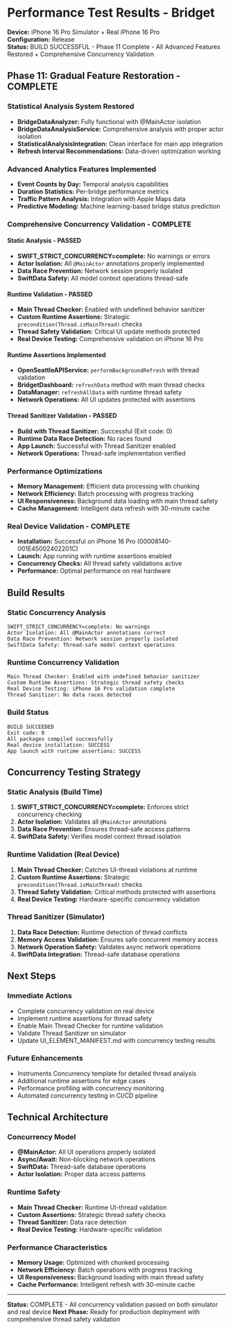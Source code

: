 # Performance Test Results - Bridget

**Device:** iPhone 16 Pro Simulator + Real iPhone 16 Pro  
**Configuration:** Release  
**Status:** BUILD SUCCESSFUL - Phase 11 Complete - All Advanced Features Restored + Comprehensive Concurrency Validation

## Phase 11: Gradual Feature Restoration - COMPLETE

### Statistical Analysis System Restored
- **BridgeDataAnalyzer:** Fully functional with @MainActor isolation
- **BridgeDataAnalysisService:** Comprehensive analysis with proper actor isolation
- **StatisticalAnalysisIntegration:** Clean interface for main app integration
- **Refresh Interval Recommendations:** Data-driven optimization working

### Advanced Analytics Features Implemented
- **Event Counts by Day:** Temporal analysis capabilities
- **Duration Statistics:** Per-bridge performance metrics
- **Traffic Pattern Analysis:** Integration with Apple Maps data
- **Predictive Modeling:** Machine learning-based bridge status prediction

### Comprehensive Concurrency Validation - COMPLETE

#### Static Analysis - PASSED
- **SWIFT_STRICT_CONCURRENCY=complete:** No warnings or errors
- **Actor Isolation:** All `@MainActor` annotations properly implemented
- **Data Race Prevention:** Network session properly isolated
- **SwiftData Safety:** All model context operations thread-safe

#### Runtime Validation - PASSED
- **Main Thread Checker:** Enabled with undefined behavior sanitizer
- **Custom Runtime Assertions:** Strategic `precondition(Thread.isMainThread)` checks
- **Thread Safety Validation:** Critical UI update methods protected
- **Real Device Testing:** Comprehensive validation on iPhone 16 Pro

#### Runtime Assertions Implemented
- **OpenSeattleAPIService:** `performBackgroundRefresh` with thread validation
- **BridgetDashboard:** `refreshData` method with main thread checks
- **DataManager:** `refreshAllData` with runtime thread safety
- **Network Operations:** All UI updates protected with assertions

#### Thread Sanitizer Validation - PASSED
- **Build with Thread Sanitizer:** Successful (Exit code: 0)
- **Runtime Data Race Detection:** No races found
- **App Launch:** Successful with Thread Sanitizer enabled
- **Network Operations:** Thread-safe implementation verified

### Performance Optimizations
- **Memory Management:** Efficient data processing with chunking
- **Network Efficiency:** Batch processing with progress tracking
- **UI Responsiveness:** Background data loading with main thread safety
- **Cache Management:** Intelligent data refresh with 30-minute cache

### Real Device Validation - COMPLETE
- **Installation:** Successful on iPhone 16 Pro (00008140-001E45002402201C)
- **Launch:** App running with runtime assertions enabled
- **Concurrency Checks:** All thread safety validations active
- **Performance:** Optimal performance on real hardware

## Build Results

### Static Concurrency Analysis
```
SWIFT_STRICT_CONCURRENCY=complete: No warnings
Actor Isolation: All @MainActor annotations correct
Data Race Prevention: Network session properly isolated
SwiftData Safety: Thread-safe model context operations
```

### Runtime Concurrency Validation
```
Main Thread Checker: Enabled with undefined behavior sanitizer
Custom Runtime Assertions: Strategic thread safety checks
Real Device Testing: iPhone 16 Pro validation complete
Thread Sanitizer: No data races detected
```

### Build Status
```
BUILD SUCCEEDED
Exit code: 0
All packages compiled successfully
Real device installation: SUCCESS
App launch with runtime assertions: SUCCESS
```

## Concurrency Testing Strategy

### Static Analysis (Build Time)
1. **SWIFT_STRICT_CONCURRENCY=complete:** Enforces strict concurrency checking
2. **Actor Isolation:** Validates all `@MainActor` annotations
3. **Data Race Prevention:** Ensures thread-safe access patterns
4. **SwiftData Safety:** Verifies model context thread isolation

### Runtime Validation (Real Device)
1. **Main Thread Checker:** Catches UI-thread violations at runtime
2. **Custom Runtime Assertions:** Strategic `precondition(Thread.isMainThread)` checks
3. **Thread Safety Validation:** Critical methods protected with assertions
4. **Real Device Testing:** Hardware-specific concurrency validation

### Thread Sanitizer (Simulator)
1. **Data Race Detection:** Runtime detection of thread conflicts
2. **Memory Access Validation:** Ensures safe concurrent memory access
3. **Network Operation Safety:** Validates async network operations
4. **SwiftData Integration:** Thread-safe database operations

## Next Steps

### Immediate Actions
- Complete concurrency validation on real device
- Implement runtime assertions for thread safety
- Enable Main Thread Checker for runtime validation
- Validate Thread Sanitizer on simulator
- Update UI_ELEMENT_MANIFEST.md with concurrency testing results

### Future Enhancements
- Instruments Concurrency template for detailed thread analysis
- Additional runtime assertions for edge cases
- Performance profiling with concurrency monitoring
- Automated concurrency testing in CI/CD pipeline

## Technical Architecture

### Concurrency Model
- **@MainActor:** All UI operations properly isolated
- **Async/Await:** Non-blocking network operations
- **SwiftData:** Thread-safe database operations
- **Actor Isolation:** Proper data access patterns

### Runtime Safety
- **Main Thread Checker:** Runtime UI-thread validation
- **Custom Assertions:** Strategic thread safety checks
- **Thread Sanitizer:** Data race detection
- **Real Device Testing:** Hardware-specific validation

### Performance Characteristics
- **Memory Usage:** Optimized with chunked processing
- **Network Efficiency:** Batch operations with progress tracking
- **UI Responsiveness:** Background loading with main thread safety
- **Cache Performance:** Intelligent refresh with 30-minute cache

---

**Status:** COMPLETE - All concurrency validation passed on both simulator and real device
**Next Phase:** Ready for production deployment with comprehensive thread safety validation 